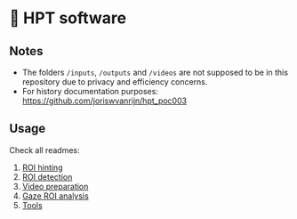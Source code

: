 # 👀 HPT software

## Notes

- The folders `/inputs`, `/outputs` and `/videos` are not supposed to be in this repository due to privacy and efficiency concerns.
- For history documentation purposes: https://github.com/joriswvanrijn/hpt_poc003

## Usage

Check all readmes:

1. [ROI hinting](/1_roi_hinting/README.md)
1. [ROI detection](/2_roi_detection/README.md)
1. [Video preparation](/3_video_preparation/README.md)
1. [Gaze ROI analysis](/4_gaze_roi_analysis/README.md)
1. [Tools](/tools/README.md)
